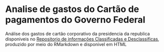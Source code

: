 # Analise de gastos do Cartão de pagamentos do Governo Federal
 
Análise dos gastos de cartão corporativo da presidencia da republica disponiveis no [Repositorio de informações Classificadas e Desclassificas](https://www.gov.br/secretariageral/pt-br/acesso-a-informacao/informacoes-classificadas-e-desclassificadas), produzido por meio do RMarkdown e disponivel em HTML

